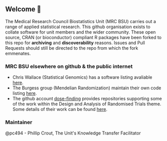 ## Welcome 👋

The Medical Research Council Biostatistics Unit (MRC BSU) carries out a range of applied statistical research. This github organisation exists to collate software for unit members and the wider community. These open source, CRAN (or bioconductor) compliant R packages have been forked to this repo for **archiving** and **discoverability** reasons. Issues and Pull Requests should still be directed to the repo from which the fork emmenates.

### MRC BSU elsewhere on github & the public internet

- Chris Wallace (Statistical Genomics) has a software listing avaliable [here](https://chr1swallace.github.io/code/).
- The Burgess group (Mendelian Randomization) maintain their own code listing [here](https://mendelianrandomization.com/index.php/software-code).
- The github account [dose-finding](https://github.com/dose-finding) provides repositories supporting some of the work within the Design and Analysis of Randomised Trials theme. Some details of their work can be found [here](https://www.mrc-bsu.cam.ac.uk/research-and-development/dart-design-and-analysis-of-randomised-trials/).

### Maintainer
@pc494 - Phillip Crout, The Unit's Knowledge Transfer Facilitator

<!--

**Here are some ideas to get you started:**

🙋‍♀️ A short introduction - what is your organization all about?
🌈 Contribution guidelines - how can the community get involved?
👩‍💻 Useful resources - where can the community find your docs? Is there anything else the community should know?
🍿 Fun facts - what does your team eat for breakfast?
🧙 Remember, you can do mighty things with the power of [Markdown](https://docs.github.com/github/writing-on-github/getting-started-with-writing-and-formatting-on-github/basic-writing-and-formatting-syntax)
-->

